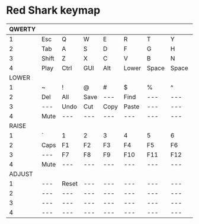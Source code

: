 # Red Shark keymap

| QWERTY |       |       |      |      |       |       |       |       |      |      |      |       |
| ------ | ----- | ----- | ---- | ---- | ----- | ----- | ----- | ----- | ---- | ---- | ---- | ----- |
| 1      | Esc   | Q     | W    | E    | R     | T     | Y     | U     | I    | O    | P    | Bksp  |
| 2      | Tab   | A     | S    | D    | F     | G     | H     | J     | K    | L    | ;    | "     |
| 3      | Shift | Z     | X    | C    | V     | B     | N     | M     | ,    | .    | /    | Enter |
| 4      | Play  | Ctrl  | GUI  | Alt  | Lower | Space | Space | Raise | Left | Down | Up   | Right |
| LOWER  |       |       |      |      |       |       |       |       |      |      |      |       |
| 1      | ~     | !     | @    | #    | \$    | %     | ^     | &     | \*   | (    | )    | Bksp  |
| 2      | Del   | All   | Save | ---  | Find  | ---   | ---   | \_    | +    | {    | }    | \|    |
| 3      | ---   | Undo  | Cut  | Copy | Paste | ---   | ---   | ---   | ---  | ---  | ---  | Enter |
| 4      | Mute  | ---   | ---  | ---  | ---   | ---   | ---   | ---   | Home | PgDn | PgUp | End   |
| RAISE  |       |       |      |      |       |       |       |       |      |      |      |       |
| 1      | \`    | 1     | 2    | 3    | 4     | 5     | 6     | 7     | 8    | 9    | 0    | Bksp  |
| 2      | Caps  | F1    | F2   | F3   | F4    | F5    | F6    | -     | =    | [    | ]    | \     |
| 3      | ---   | F7    | F8   | F9   | F10   | F11   | F12   | ---   | ---  |      |      | Enter |
| 4      | Mute  | ---   | ---  | ---  | ---   | ---   | ---   | ---   | Prev | Vol- | Vol+ | Next  |
| ADJUST |       |       |      |      |       |       |       |       |      |      |      |       |
| 1      | ---   | Reset | ---  | ---  | ---   | ---   | ---   | ---   | ---  | ---  | ---  | Del   |
| 2      | ---   | ---   | ---  | ---  | ---   | ---   | ---   | ---   | ---  | ---  | ---  | ---   |
| 3      | ---   | ---   | ---  | ---  | ---   | ---   | ---   | ---   | ---  | ---  | ---  | ---   |
| 4      | ---   | ---   | ---  | ---  | ---   | ---   | ---   | ---   | ---  | ---  | ---  | ---   |
